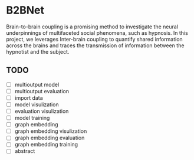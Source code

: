 # B2BNet
Brain-to-brain coupling is a promising method to investigate the neural underpinnings of multifaceted social phenomena, such as hypnosis. In this project, we leverages Inter-brain coupling to quantify shared information across the brains and traces the transmission of information between the hypnotist and the subject.

## TODO
- [ ] multioutput model
- [ ] multioutput evaluation
- [ ] import data
- [ ] model visulization
- [ ] evaluation visulization
- [ ] model training
- [ ] graph embedding
- [ ] graph embedding visulization
- [ ] graph embedding evaluation
- [ ] graph embedding training
- [ ] abstract
